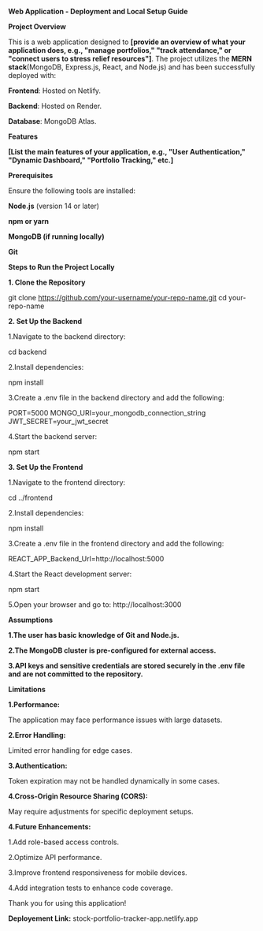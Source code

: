 **Web Application - Deployment and Local Setup Guide**

**Project Overview**

This is a web application designed to **[provide an overview of what your application does, e.g., "manage portfolios," "track attendance," or "connect users to stress relief resources"]**. The project utilizes the **MERN stack**(MongoDB, Express.js, React, and Node.js) and has been successfully deployed with:

**Frontend**: Hosted on Netlify.

**Backend**: Hosted on Render.

**Database**: MongoDB Atlas.

**Features**

**[List the main features of your application, e.g., "User Authentication," "Dynamic Dashboard," "Portfolio Tracking," etc.]**

**Prerequisites**

Ensure the following tools are installed:

**Node.js** (version 14 or later)

**npm or yarn**

**MongoDB (if running locally)**

**Git**

**Steps to Run the Project Locally**

**1. Clone the Repository**

git clone https://github.com/your-username/your-repo-name.git
cd your-repo-name

**2. Set Up the Backend**

1.Navigate to the backend directory:

cd backend

2.Install dependencies:

npm install

3.Create a .env file in the backend directory and add the following:

PORT=5000
MONGO_URI=your_mongodb_connection_string
JWT_SECRET=your_jwt_secret

4.Start the backend server:

npm start

**3. Set Up the Frontend**

1.Navigate to the frontend directory:

cd ../frontend

2.Install dependencies:

npm install

3.Create a .env file in the frontend directory and add the following:

REACT_APP_Backend_Url=http://localhost:5000

4.Start the React development server:

npm start

5.Open your browser and go to: http://localhost:3000

**Assumptions**

**1.The user has basic knowledge of Git and Node.js.**

**2.The MongoDB cluster is pre-configured for external access.**

**3.API keys and sensitive credentials are stored securely in the .env file and are not committed to the repository.**

**Limitations**

**1.Performance:**

The application may face performance issues with large datasets.

**2.Error Handling:**

Limited error handling for edge cases.

**3.Authentication:**

Token expiration may not be handled dynamically in some cases.

**4.Cross-Origin Resource Sharing (CORS):**

May require adjustments for specific deployment setups.

**4.Future Enhancements:**

1.Add role-based access controls.

2.Optimize API performance.

3.Improve frontend responsiveness for mobile devices.

4.Add integration tests to enhance code coverage.

Thank you for using this application!

**Deployement Link:**
stock-portfolio-tracker-app.netlify.app
